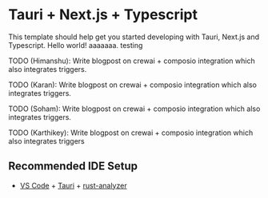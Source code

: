# Tauri + Next.js + Typescript

This template should help get you started developing with Tauri, Next.js and Typescript. Hello world! aaaaaaa. testing


TODO (Himanshu): Write blogpost on crewai + composio integration which also integrates triggers.

TODO (Karan): Write blogpost on crewai + composio integration which also integrates triggers.

TODO (Soham): Write blogpost on crewai + composio integration which also integrates triggers.

TODO (Karthikey): Write blogpost on crewai + composio integration which also integrates triggers

## Recommended IDE Setup

- [VS Code](https://code.visualstudio.com/) + [Tauri](https://marketplace.visualstudio.com/items?itemName=tauri-apps.tauri-vscode) + [rust-analyzer](https://marketplace.visualstudio.com/items?itemName=rust-lang.rust-analyzer)
